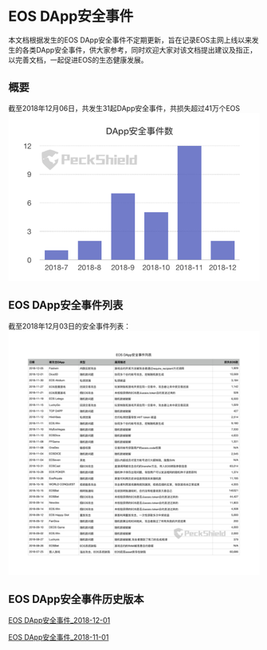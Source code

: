 # EOS DApp安全事件

本文档根据发生的EOS DApp安全事件不定期更新，旨在记录EOS主网上线以来发生的各类DApp安全事件，供大家参考，同时欢迎大家对该文档提出建议及指正，以完善文档，一起促进EOS的生态健康发展。

## 概要
截至2018年12月06日，共发生31起DApp安全事件，共损失超过41万个EOS
![EOS DApp安全事件列表](dapp_attacks_summary.png)

## EOS DApp安全事件列表
截至2018年12月03日的安全事件列表：
![EOS DApp安全事件列表](eos_dapp_attacks.png)

## EOS DApp安全事件历史版本
[EOS DApp安全事件_2018-12-01](https://github.com/peckshield/EOS/blob/master/known_dapp_attacks/eos_know_dapp_attacks_2018_12_01.md)

[EOS DApp安全事件_2018-11-01](https://github.com/peckshield/EOS/blob/master/known_dapp_attacks/eos_know_dapp_attacks_2018_11_01.md)